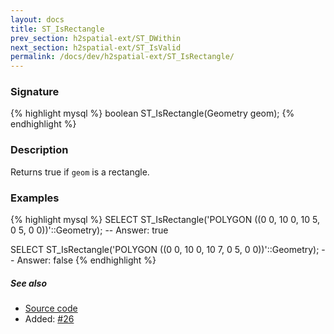 ```yaml
---
layout: docs
title: ST_IsRectangle
prev_section: h2spatial-ext/ST_DWithin
next_section: h2spatial-ext/ST_IsValid
permalink: /docs/dev/h2spatial-ext/ST_IsRectangle/
---
```


### Signature

{% highlight mysql %}
boolean ST_IsRectangle(Geometry geom);
{% endhighlight %}

### Description

Returns true if `geom` is a rectangle.

### Examples

{% highlight mysql %}
SELECT ST_IsRectangle('POLYGON ((0 0, 10 0, 10 5, 0 5, 0 0))'::Geometry);
-- Answer:    true

SELECT ST_IsRectangle('POLYGON ((0 0, 10 0, 10 7, 0 5, 0 0))'::Geometry);
-- Answer:    false
{% endhighlight %}

##### See also

* [Source code](https://github.com/irstv/H2GIS/blob/master/h2spatial-ext/src/main/java/org/h2gis/h2spatialext/function/spatial/predicates/ST_IsRectangle.java)
* Added: [#26](https://github.com/irstv/H2GIS/pull/26)
